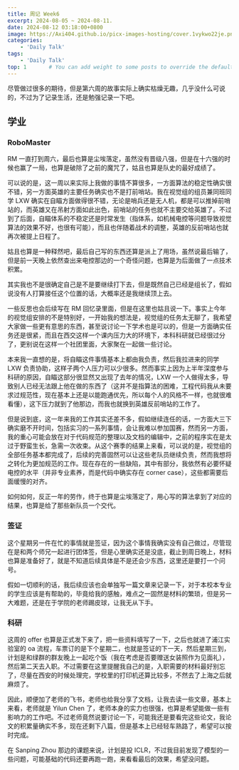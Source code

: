 ```yaml
---
title: 周记 Week6
excerpt: 2024-08-05 ~ 2024-08-11.
date: 2024-08-12 03:18:00+0800
image: https://Axi404.github.io/picx-images-hosting/cover.1vykwo22je.png
categories:
    - 'Daily Talk'
tags:
    - 'Daily Talk'
top: 1       # You can add weight to some posts to override the default sorting (date descending)
---
```


尽管做过很多的期待，但是第六周的故事实际上确实枯燥无趣，几乎没什么可说的，不过为了记录生活，还是勉强记录一下吧。

## 学业

### RoboMaster

RM 一直打到周六，最后也算是尘埃落定，虽然没有晋级八强，但是在十六强的时候也赢了一局，也算是破除了之前的魔咒了，姑且也算是队史的最好成绩了。

可以说的是，这一周以来实际上我做的事情不算很多，一方面算法的稳定性确实很不错，另一方面英雄的主要任务确实也不是打前哨站。我在视觉组的组员兼同班同学 LXW 确实在自瞄方面做得很不错，无论是哨兵还是无人机，都是可以推掉前哨站的，而英雄又在吊射方面如此出色，前哨站的任务也就不主要交给英雄了。不过到了后面，自瞄体系的不稳定还是时常发生（指体系，如机械电控等问题导致视觉算法的效果不好，也很有可能），而且也伴随着战术的调整，英雄的反前哨站也就再次被提上日程了。

姑且也算是一种释然吧，最后自己写的东西还算是派上了用场，虽然说最后输了，但是前一天晚上依然查出来电控那边的一个奇怪问题，也算是为后面做了一点技术积累。

其实我也不是很确定自己是不是要继续打下去，但是既然自己已经是组长了，假如说没有人打算接任这个位置的话，大概率还是我继续顶上去。

一些反思也会后续写在 RM 回忆录里面，但是在这里也姑且说一下。事实上今年的视觉组安排的不是特别好，一开始我的想法是，视觉组的任务太无聊了，我希望大家做一些更有意思的东西，甚至说讨论一下学术也是可以的，但是一方面确实任务还是很紧，而且在西交这样一个课内压力大的环境下，本科科研就已经很过分了，更别说在这样一个社团里面，大家聚在一起做一些讨论。

本来我一直想的是，将自瞄这件事情基本上都由我负责，然后我拉进来的同学 LXW 负责协助，这样子两个人压力可以少很多。然而事实上因为上半年深度参与科研的原因，自瞄这部分很显然又出现了去年的情况，LXW 一个人做得太多，导致别人已经无法跟上他在做的东西了（这并不是指算法的困难，工程代码我从未要求过规范性，现在基本上还是以能跑通优先，所以每个人的风格不一样，也就很难看懂），这下压力就到了他那边，而我也就换到英雄反前哨站的工作了。

但是说到底，这一年来我的工作其实还差不多，假如继续连任的话，一方面大三下确实磨不开时间，包括实习的一系列事情，会让我难以参加国赛，然而另一方面，我的重心可能会放在对于代码规范的整理以及文档的编辑中，之前的程序实在是太过于野蛮生长，急需一次收束。从这个赛季的结果上来看，可以说的是，视觉组的全部任务基本都完成了，后续的完善固然可以让这些老队员继续负责，然而我想将之转化为更加规范的工作。现在存在的一些缺陷，其中有部分，我依然有必要怀疑电控的水平（并非专业素养，而是代码中确实存在 corner case），这些都需要后面缓慢的对齐。

如何如何，反正一年的劳作，终于也算是尘埃落定了，用心写的算法拿到了对应的结果，也算是给了那些新队员一个交代。

### 签证

这个星期另一件在忙的事情就是签证，因为这个事情我确实没有自己做过，尽管现在是和两个师兄一起进行团体签，但是心里确实还是没底，截止到周日晚上，材料也算是准备好了，就是不知道后续具体是不是还会少东西，这里还是要打一个问号。

假如一切顺利的话，我后续应该也会单独写一篇文章来记录一下，对于本校本专业的学生应该是有帮助的，毕竟给我的感触，难点之一固然是材料的繁琐，但是另一大难题，还是在于学院的老师踢皮球，让我无从下手。

### 科研

这周的 offer 也算是正式发下来了，把一些资料填写了一下，之后也就进了浦江实验室的 oa 流程，车票订的是下个星期二，也就是签证的下一天，然后星期三到，计划是和绿群的群友晚上一起吃个饭（我在考虑是否要赠送女装照作为见面礼），然后第二天去入职。不过需要在这里提醒我自己的是，入职需要的材料最好别忘了，尽量在西安的时候处理完，学校里的打印机还算比较多，不然去了上海之后就麻烦了。

因此，顺便加了老师的飞书，老师也给我分享了文档，让我去读一些文章，基本上来看，老师就是 Yilun Chen 了，老师本身的实力也很强，也算是希望能做一些有影响力的工作吧。不过老师竟然说要讨论一下，可能我还是要看完这些论文，我论文的积累量确实不多，现在还剩下八篇，但是基本上已经轻车熟路了，希望可以按时完成。

在 Sanping Zhou 那边的课题来说，计划是投 ICLR，不过我目前发现了模型的一些问题，可能基础的代码还要再跑一跑，来看看最后的效果，希望没问题。